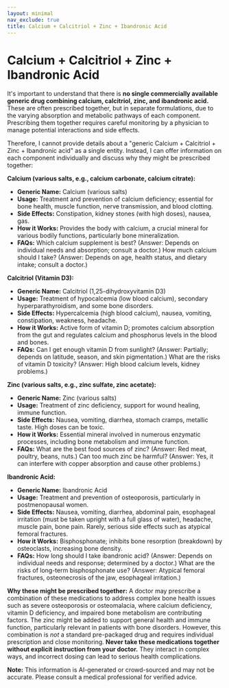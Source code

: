 ```yaml
---
layout: minimal
nav_exclude: true
title: Calcium + Calcitriol + Zinc + Ibandronic Acid
---
```


# Calcium + Calcitriol + Zinc + Ibandronic Acid

It's important to understand that there is **no single commercially available generic drug combining calcium, calcitriol, zinc, and ibandronic acid.**  These are often prescribed together, but in separate formulations, due to the varying absorption and metabolic pathways of each component.  Prescribing them together requires careful monitoring by a physician to manage potential interactions and side effects.

Therefore, I cannot provide details about a "generic Calcium + Calcitriol + Zinc + Ibandronic acid" as a single entity.  Instead, I can offer information on each component individually and discuss why they might be prescribed together:

**Calcium (various salts, e.g., calcium carbonate, calcium citrate):**

* **Generic Name:** Calcium (various salts)
* **Usage:**  Treatment and prevention of calcium deficiency; essential for bone health, muscle function, nerve transmission, and blood clotting.
* **Side Effects:** Constipation, kidney stones (with high doses), nausea, gas.
* **How it Works:**  Provides the body with calcium, a crucial mineral for various bodily functions, particularly bone mineralization.
* **FAQs:**  Which calcium supplement is best?  (Answer: Depends on individual needs and absorption; consult a doctor.)  How much calcium should I take? (Answer: Depends on age, health status, and dietary intake; consult a doctor.)


**Calcitriol (Vitamin D3):**

* **Generic Name:** Calcitriol (1,25-dihydroxyvitamin D3)
* **Usage:** Treatment of hypocalcemia (low blood calcium), secondary hyperparathyroidism, and some bone disorders.
* **Side Effects:** Hypercalcemia (high blood calcium), nausea, vomiting, constipation, weakness, headache.
* **How it Works:**  Active form of vitamin D; promotes calcium absorption from the gut and regulates calcium and phosphorus levels in the blood and bones.
* **FAQs:**  Can I get enough vitamin D from sunlight? (Answer: Partially; depends on latitude, season, and skin pigmentation.)  What are the risks of vitamin D toxicity? (Answer: High blood calcium levels, kidney problems.)


**Zinc (various salts, e.g., zinc sulfate, zinc acetate):**

* **Generic Name:** Zinc (various salts)
* **Usage:** Treatment of zinc deficiency, support for wound healing, immune function.
* **Side Effects:** Nausea, vomiting, diarrhea, stomach cramps, metallic taste.  High doses can be toxic.
* **How it Works:**  Essential mineral involved in numerous enzymatic processes, including bone metabolism and immune function.
* **FAQs:**  What are the best food sources of zinc? (Answer: Red meat, poultry, beans, nuts.)  Can too much zinc be harmful? (Answer: Yes, it can interfere with copper absorption and cause other problems.)


**Ibandronic Acid:**

* **Generic Name:** Ibandronic Acid
* **Usage:** Treatment and prevention of osteoporosis, particularly in postmenopausal women.
* **Side Effects:**  Nausea, vomiting, diarrhea, abdominal pain, esophageal irritation (must be taken upright with a full glass of water), headache, muscle pain, bone pain.  Rarely, serious side effects such as atypical femoral fractures.
* **How it Works:** Bisphosphonate; inhibits bone resorption (breakdown) by osteoclasts, increasing bone density.
* **FAQs:**  How long should I take ibandronic acid? (Answer: Depends on individual needs and response; determined by a doctor.)  What are the risks of long-term bisphosphonate use? (Answer: Atypical femoral fractures, osteonecrosis of the jaw, esophageal irritation.)



**Why these might be prescribed together:**  A doctor may prescribe a combination of these medications to address complex bone health issues such as severe osteoporosis or osteomalacia, where calcium deficiency, vitamin D deficiency, and impaired bone metabolism are contributing factors.  The zinc might be added to support general health and immune function, particularly relevant in patients with bone disorders.  However, this combination is *not* a standard pre-packaged drug and requires individual prescription and close monitoring.  **Never take these medications together without explicit instruction from your doctor.**  They interact in complex ways, and incorrect dosing can lead to serious health complications.


**Note:** This information is AI-generated or crowd-sourced and may not be accurate. Please consult a medical professional for verified advice.
